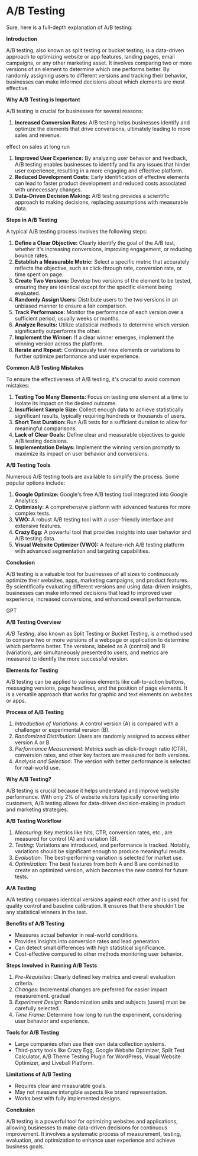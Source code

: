 # A/B Testing

Sure, here is a full-depth explanation of A/B testing:

**Introduction**

A/B testing, also known as split testing or bucket testing, is a data-driven approach to optimizing website or app features, landing pages, email campaigns, or any other marketing asset. It involves comparing two or more versions of an element to determine which one performs better. By randomly assigning users to different versions and tracking their behavior, businesses can make informed decisions about which elements are most effective.

**Why A/B Testing is Important**

A/B testing is crucial for businesses for several reasons:

1. **Increased Conversion Rates:** A/B testing helps businesses identify and optimize the elements that drive conversions, ultimately leading to more sales and revenue.

effect on sales at long run

1. **Improved User Experience:** By analyzing user behavior and feedback, A/B testing enables businesses to identify and fix any issues that hinder user experience, resulting in a more engaging and effective platform.
2. **Reduced Development Costs:** Early identification of effective elements can lead to faster product development and reduced costs associated with unnecessary changes.
3. **Data-Driven Decision Making:** A/B testing provides a scientific approach to making decisions, replacing assumptions with measurable data.

**Steps in A/B Testing**

A typical A/B testing process involves the following steps:

1. **Define a Clear Objective:** Clearly identify the goal of the A/B test, whether it's increasing conversions, improving engagement, or reducing bounce rates.
2. **Establish a Measurable Metric:** Select a specific metric that accurately reflects the objective, such as click-through rate, conversion rate, or time spent on page.
3. **Create Two Versions:** Develop two versions of the element to be tested, ensuring they are identical except for the specific element being evaluated.
4. **Randomly Assign Users:** Distribute users to the two versions in an unbiased manner to ensure a fair comparison.
5. **Track Performance:** Monitor the performance of each version over a sufficient period, usually weeks or months.
6. **Analyze Results:** Utilize statistical methods to determine which version significantly outperforms the other.
7. **Implement the Winner:** If a clear winner emerges, implement the winning version across the platform.
8. **Iterate and Repeat:** Continuously test new elements or variations to further optimize performance and user experience.

**Common A/B Testing Mistakes**

To ensure the effectiveness of A/B testing, it's crucial to avoid common mistakes:

1. **Testing Too Many Elements:** Focus on testing one element at a time to isolate its impact on the desired outcome.
2. **Insufficient Sample Size:** Collect enough data to achieve statistically significant results, typically requiring hundreds or thousands of users.
3. **Short Test Duration:** Run A/B tests for a sufficient duration to allow for meaningful comparisons.
4. **Lack of Clear Goals:** Define clear and measurable objectives to guide A/B testing decisions.
5. **Implementation Delays:** Implement the winning version promptly to maximize its impact on user behavior and conversions.

**A/B Testing Tools**

Numerous A/B testing tools are available to simplify the process. Some popular options include:

1. **Google Optimize:** Google's free A/B testing tool integrated into Google Analytics.
2. **Optimizely:** A comprehensive platform with advanced features for more complex tests.
3. **VWO:** A robust A/B testing tool with a user-friendly interface and extensive features.
4. **Crazy Egg:** A powerful tool that provides insights into user behavior and A/B testing data.
5. **Visual Website Optimizer (VWO):** A feature-rich A/B testing platform with advanced segmentation and targeting capabilities.

**Conclusion**

A/B testing is a valuable tool for businesses of all sizes to continuously optimize their websites, apps, marketing campaigns, and product features. By scientifically evaluating different versions and using data-driven insights, businesses can make informed decisions that lead to improved user experience, increased conversions, and enhanced overall performance.

GPT

**A/B Testing Overview**

*A/B Testing*, also known as Split Testing or Bucket Testing, is a method used to compare two or more versions of a webpage or application to determine which performs better. The versions, labeled as A (control) and B (variation), are simultaneously presented to users, and metrics are measured to identify the more successful version.

**Elements for Testing**

A/B testing can be applied to various elements like call-to-action buttons, messaging versions, page headlines, and the position of page elements. It is a versatile approach that works for graphic and text elements on websites or apps.

**Process of A/B Testing**

1. *Introduction of Variations*: A control version (A) is compared with a challenger or experimental version (B).
2. *Randomized Distribution*: Users are randomly assigned to access either version A or B.
3. *Performance Measurement*: Metrics such as click-through ratio (CTR), conversion rates, and other key factors are measured for both versions.
4. *Analysis and Selection*: The version with better performance is selected for real-world use.

**Why A/B Testing?**

A/B testing is crucial because it helps understand and improve website performance. With only 2% of website visitors typically converting into customers, A/B testing allows for data-driven decision-making in product and marketing strategies.

**A/B Testing Workflow**

1. *Measuring*: Key metrics like hits, CTR, conversion rates, etc., are measured for control (A) and variation (B).
2. *Testing*: Variations are introduced, and performance is tracked. Notably, variations should be significant enough to produce meaningful results.
3. *Evaluation*: The best-performing variation is selected for market use.
4. *Optimization*: The best features from both A and B are combined to create an optimized version, which becomes the new control for future tests.

**A/A Testing**

A/A testing compares identical versions against each other and is used for quality control and baseline calibration. It ensures that there shouldn't be any statistical winners in the test.

**Benefits of A/B Testing**

- Measures actual behavior in real-world conditions.
- Provides insights into conversion rates and lead generation.
- Can detect small differences with high statistical significance.
- Cost-effective compared to other methods monitoring user behavior.

**Steps Involved in Running A/B Tests**

1. *Pre-Requisites*: Clearly defined key metrics and overall evaluation criteria.
2. *Changes*: Incremental changes are preferred for easier impact measurement. gradual
3. *Experiment Design*: Randomization units and subjects (users) must be carefully selected.
4. *Time Frame*: Determine how long to run the experiment, considering user behavior and experience.

**Tools for A/B Testing**

- Large companies often use their own data collection systems.
- Third-party tools like Crazy Egg, Google Website Optimizer, Split Test Calculator, A/B Theme Testing Plugin for WordPress, Visual Website Optimizer, and Liveball Platform.

**Limitations of A/B Testing**

- Requires clear and measurable goals.
- May not measure intangible aspects like brand representation.
- Works best with fully implemented designs.

**Conclusion**

A/B testing is a powerful tool for optimizing websites and applications, allowing businesses to make data-driven decisions for continuous improvement. It involves a systematic process of measurement, testing, evaluation, and optimization to enhance user experience and achieve business goals.